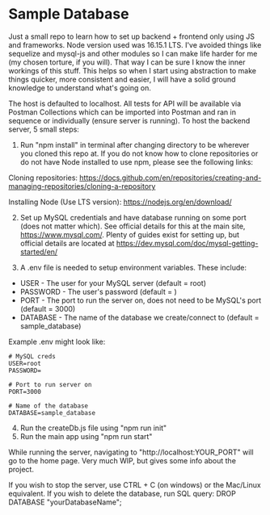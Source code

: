 # Sample Database
Just a small repo to learn how to set up backend + frontend only using JS and frameworks. Node version used was 16.15.1 LTS. I've avoided things like sequelize and mysql-js
and other modules so I can make life harder for me (my chosen torture, if you will). That way I can be sure I know the inner workings of this stuff.
This helps so when I start using abstraction to make things quicker, more consistent and easier, I will have a solid ground knowledge to understand what's going on.

The host is defaulted to localhost. All tests for API will be available via Postman Collections which can
be imported into Postman and ran in sequence or individually (ensure server is running).
To host the backend server, 5 small steps:

1. Run "npm install" in terminal after changing directory to be wherever you cloned this repo at. If you do not know how to clone repositories or do not have Node installed to use npm, please see the following links:

Cloning repositories: https://docs.github.com/en/repositories/creating-and-managing-repositories/cloning-a-repository

Installing Node (Use LTS version): https://nodejs.org/en/download/

2. Set up MySQL credentials and have database running on some port (does not matter which). See official details for this at the main site, https://www.mysql.com/. Plenty of guides exist for setting up, but official details are located at https://dev.mysql.com/doc/mysql-getting-started/en/

3. A .env file is needed to setup environment variables. These include:

- USER - The user for your MySQL server (default = root)
- PASSWORD - The user's password (default = )
- PORT - The port to run the server on, does not need to be MySQL's port (default = 3000)
- DATABASE - The name of the database we create/connect to (default = sample_database)

Example .env might look like:

```
# MySQL creds
USER=root
PASSWORD=

# Port to run server on
PORT=3000

# Name of the database
DATABASE=sample_database
```
4. Run the createDb.js file using "npm run init"
5. Run the main app using "npm run start"

While running the server, navigating to "http://localhost:YOUR_PORT" will go to the home page. Very much WIP, but gives some info about the project.

If you wish to stop the server, use CTRL + C (on windows) or the Mac/Linux equivalent.
If you wish to delete the database, run SQL query: DROP DATABASE "yourDatabaseName";